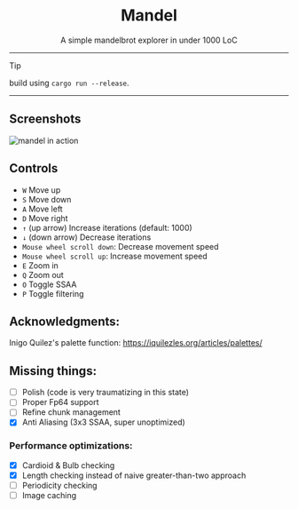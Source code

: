 <div align="center">
  <h1>Mandel</h1>
  A simple mandelbrot explorer in under 1000 LoC
</div>

<hr>

> [!TIP]
> build using `cargo run --release`.

<hr>

## Screenshots
![mandel in action](https://github.com/rice7th/mandel/assets/93940240/17b0b9be-ddcc-40e5-9301-ef2b365d2d57)

## Controls
- `W` Move up
- `S` Move down
- `A` Move left
- `D` Move right
- `↑` (up arrow) Increase iterations (default: 1000)
- `↓` (down arrow) Decrease iterations
- `Mouse wheel scroll down`: Decrease movement speed
- `Mouse wheel scroll up`: Increase movement speed
- `E` Zoom in
- `Q` Zoom out
- `O` Toggle SSAA
- `P` Toggle filtering

## Acknowledgments:
Inigo Quilez's palette function: https://iquilezles.org/articles/palettes/

## Missing things:
- [ ] Polish (code is very traumatizing in this state)
- [ ] Proper Fp64 support
- [ ] Refine chunk management
- [x] Anti Aliasing (3x3 SSAA, super unoptimized)

### Performance optimizations:

- [x] Cardioid & Bulb checking
- [x] Length checking instead of naive greater-than-two approach
- [ ] Periodicity checking
- [ ] Image caching
